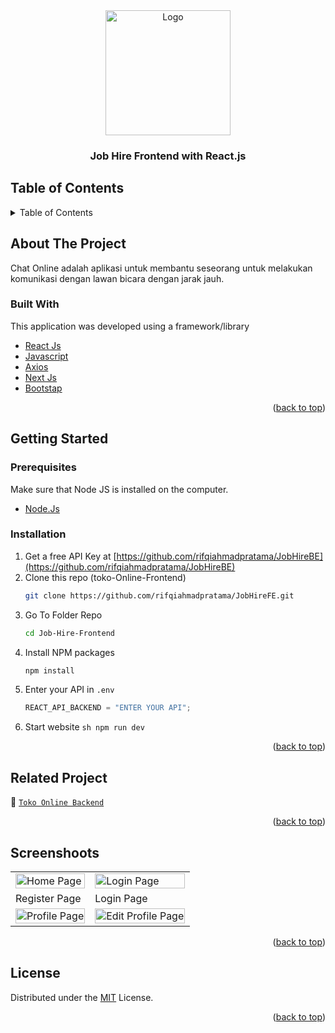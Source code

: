 <div id="top"></div>

<!-- HEADER -->
<div align="center">
  <a href="https://github.com/rifqiahmadpratama/JobHireFE">
    <img src="https://user-images.githubusercontent.com/72550248/202637446-92016b7d-068a-4f4b-87b8-70d975013e96.png" alt="Logo" width="200px">
  </a>
  
  <h3 align="center">Job Hire Frontend with React.js</h3>
</div>

<!-- TABLE OF CONTENTS -->

## Table of Contents

<details>
  <summary>Table of Contents</summary>
  <ol>
    <li>
       <a href="#about-the-project">About The Project</a>
      <ul>
        <li><a href="#built-with">Built With</a></li>
      </ul>
    </li>
    <li>
       <a href="#getting-started">Getting Started</a>
      <ul>
        <li><a href="#prerequisites">Prerequisites</a></li>
        <li><a href="#installation">Installation</a></li>
      </ul>
    </li>
    <li><a href="#related-project">Related Project</a></li>
    <li><a href="#screenshoots">Screenshot</a></li>
    <li><a href="#contributing">Contributing</a></li>
    <li><a href="#our-team">Our Team</a></li>
    <li><a href="#license">License</a></li>
  </ol>
</details>

<!-- ABOUT THE PROJECT -->

## About The Project

Chat Online adalah aplikasi untuk membantu seseorang untuk melakukan komunikasi dengan lawan bicara dengan jarak jauh.

### Built With

This application was developed using a framework/library

- [React Js](https://reactjs.org/)
- [Javascript](https://www.javascript.com/)
- [Axios](https://axios-http.com/)
- [Next Js](https://nextjs.org/)
- [Bootstap](https://getbootstrap.com)
<p align="right">(<a href="#top">back to top</a>)</p>

<!-- GETTING STARTED -->

## Getting Started

### Prerequisites

Make sure that Node JS is installed on the computer.

- [Node.Js](https://nodejs.org/en/download/)

### Installation

1. Get a free API Key at [https://github.com/rifqiahmadpratama/JobHireBE](https://github.com/rifqiahmadpratama/JobHireBE)
2. Clone this repo (toko-Online-Frontend)
   ```sh
   git clone https://github.com/rifqiahmadpratama/JobHireFE.git
   ```
3. Go To Folder Repo
   ```sh
   cd Job-Hire-Frontend
   ```
4. Install NPM packages
   ```sh
   npm install
   ```
5. Enter your API in `.env`
   ```js
   REACT_API_BACKEND = "ENTER YOUR API";
   ```
6. Start website
`sh npm run dev `
<p align="right">(<a href="#top">back to top</a>)</p>

<!-- Related Project -->

## Related Project

:rocket: [`Toko Online Backend`](https://github.com/rifqiahmadpratama/JobHireBE)

<p align="right">(<a href="#top">back to top</a>)</p>

<!-- Screenshoots -->

## Screenshoots

<p align="center" display=flex>
<table>
  <tr>
    <td><image src="https://user-images.githubusercontent.com/72550248/202637446-92016b7d-068a-4f4b-87b8-70d975013e96.png" alt="Home Page" width=100%></td>
    <td><image src="https://user-images.githubusercontent.com/72550248/202637347-94f6d8dd-be6a-4e33-93c1-a44c6a37835a.png" alt="Login Page" width=100%/></td>
  </tr>
   <tr>
    <td>Register Page</td>
    <td>Login Page</td>
  </tr>
  
  <tr>
    <td><image src="https://user-images.githubusercontent.com/72550248/202637497-41ee12eb-0d64-4ad3-b094-9a9b1c8cd769.png" alt="Profile Page" width=100% ></td>
    <td><image src="https://user-images.githubusercontent.com/72550248/202637551-cad107d1-4c9b-4fe3-8d15-74e00b296a54.png" alt="Edit Profile Page" width=100%/></td>
  </tr>
 
</table>

<p align="right">(<a href="#top">back to top</a>)</p>

<!-- CONTRIBUTING -->

## License

Distributed under the [MIT](/LICENSE) License.

<p align="right">(<a href="#top">back to top</a>)</p>

